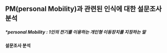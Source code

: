 ## PM(personal Mobility)과 관련된 인식에 대한 설문조사 분석 
##### *personal Mobility : 1인의 전기를 이용하는 개인형 이동장치를 지칭하는 말
#### 설문조사 분석
